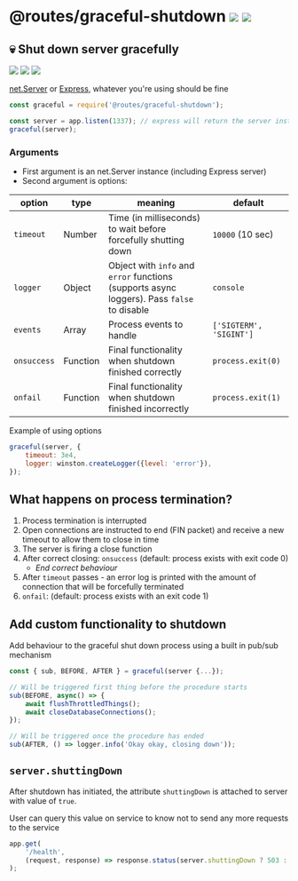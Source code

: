 # @routes/graceful-shutdown <a href="https://www.npmjs.com/package/@routes/graceful-shutdown"><img src="https://img.shields.io/npm/v/@routes/graceful-shutdown.svg"></a> [![](https://img.shields.io/badge/source--000000.svg?logo=github&style=social)](https://github.com/omrilotan/express-graceful-shutdown)

## 💀 Shut down server gracefully

[![](https://circleci.com/gh/omrilotan/express-graceful-shutdown.svg?style=svg)](https://circleci.com/gh/omrilotan/express-graceful-shutdown) [![](https://snyk.io/test/github/omrilotan/express-graceful-shutdown/badge.svg)](https://snyk.io/test/github/omrilotan/express-graceful-shutdown) [![](https://api.codeclimate.com/v1/badges/7914da297e8693bba8f6/maintainability)](https://codeclimate.com/github/omrilotan/express-graceful-shutdown/maintainability)

[net.Server](https://nodejs.org/api/net.html#net_class_net_server) or [Express](https://expressjs.com/en/api.html#app.listen), whatever you're using should be fine

```js
const graceful = require('@routes/graceful-shutdown');

const server = app.listen(1337); // express will return the server instance here
graceful(server);
```

### Arguments
- First argument is an net.Server instance (including Express server)
- Second argument is options:

| option | type | meaning | default
| - | - | - | -
| `timeout` | Number | Time (in milliseconds) to wait before forcefully shutting down | `10000` (10 sec)
| `logger` | Object | Object with `info` and `error` functions (supports async loggers). Pass `false` to disable | `console`
| `events` | Array | Process events to handle | `['SIGTERM', 'SIGINT']`
| `onsuccess` | Function | Final functionality when shutdown finished correctly | `process.exit(0)`
| `onfail` | Function | Final functionality when shutdown finished incorrectly | `process.exit(1)`

Example of using options
```js
graceful(server, {
	timeout: 3e4,
	logger: winston.createLogger({level: 'error'}),
});
```

## What happens on process termination?
1. Process termination is interrupted
2. Open connections are instructed to end (FIN packet) and receive a new timeout to allow them to close in time
3. The server is firing a close function
4. After correct closing: `onsuccess` (default: process exists with exit code 0)
	- _End correct behaviour_
5. After `timeout` passes - an error log is printed with the amount of connection that will be forcefully terminated
6. `onfail`: (default: process exists with an exit code 1)

## Add custom functionality to shutdown
Add behaviour to the graceful shut down process using a built in pub/sub mechanism
```js
const { sub, BEFORE, AFTER } = graceful(server {...});

// Will be triggered first thing before the procedure starts
sub(BEFORE, async() => {
	await flushThrottledThings();
	await closeDatabaseConnections();
});

// Will be triggered once the procedure has ended
sub(AFTER, () => logger.info('Okay okay, closing down'));
```

## `server.shuttingDown`
After shutdown has initiated, the attribute `shuttingDown` is attached to server with value of `true`.

User can query this value on service to know not to send any more requests to the service
```js
app.get(
	'/health',
	(request, response) => response.status(server.shuttingDown ? 503 : 200).end()
);
```
